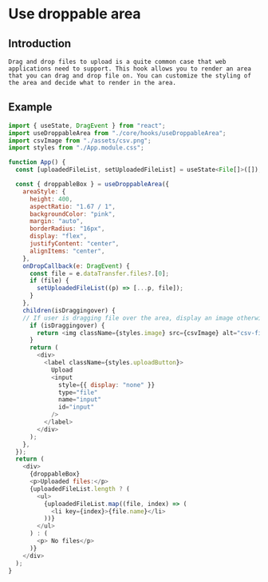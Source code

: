 # Use droppable area

## Introduction
    Drag and drop files to upload is a quite common case that web applications need to support. This hook allows you to render an area that you can drag and drop file on. You can customize the styling of the area and decide what to render in the area.

## Example

```javascript
import { useState, DragEvent } from "react";
import useDroppableArea from "./core/hooks/useDroppableArea";
import csvImage from "./assets/csv.png";
import styles from "./App.module.css";

function App() {
  const [uploadedFileList, setUploadedFileList] = useState<File[]>([]);

  const { droppableBox } = useDroppableArea({
    areaStyle: {
      height: 400,
      aspectRatio: "1.67 / 1",
      backgroundColor: "pink",
      margin: "auto",
      borderRadius: "16px",
      display: "flex",
      justifyContent: "center",
      alignItems: "center",
    },
    onDropCallback(e: DragEvent) {
      const file = e.dataTransfer.files?.[0];
      if (file) {
        setUploadedFileList((p) => [...p, file]);
      }
    },
    children(isDraggingover) {
    // If user is dragging file over the area, display an image otherwise display an button to open file selection dialog
      if (isDraggingover) {
        return <img className={styles.image} src={csvImage} alt="csv-file" />;
      }
      return (
        <div>
          <label className={styles.uploadButton}>
            Upload
            <input
              style={{ display: "none" }}
              type="file"
              name="input"
              id="input"
            />
          </label>
        </div>
      );
    },
  });
  return (
    <div>
      {droppableBox}
      <p>Uploaded files:</p>
      {uploadedFileList.length ? (
        <ul>
          {uploadedFileList.map((file, index) => (
            <li key={index}>{file.name}</li>
          ))}
        </ul>
      ) : (
        <p> No files</p>
      )}
    </div>
  );
}
```
